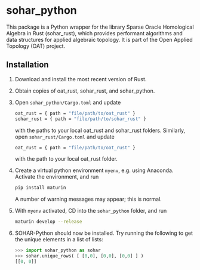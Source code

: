 # sohar_python

This package is a Python wrapper for the library Sparse Oracle Homological Algebra in Rust (sohar_rust), which provides performant algorithms and data structures for applied algebraic topology.  It is part of the Open Applied Topology (OAT) project.

## Installation

1. Download and install the most recent version of Rust.
2. Obtain copies of oat_rust, sohar_rust, and sohar_python.
3. Open `sohar_python/Cargo.toml` and update

    ```bash
    oat_rust = { path = "file/path/to/oat_rust" }
    sohar_rust = { path = "file/path/to/sohar_rust" }
    ```

    with the paths to your local oat_rust and sohar_rust folders. Similarly, open `sohar_rust/Cargo.toml` and update

    ```bash
    oat_rust = { path = "file/path/to/oat_rust" }
    ```

    with the path to your local oat_rust folder.

4. Create a virtual python environment `myenv`, e.g. using Anaconda.  Activate the environment, and run

    ```bash
    pip install maturin
    ```

    A number of warning messages may appear; this is normal.    

5. With `myenv` activated, CD into the `sohar_python` folder, and run

    ```bash
    maturin develop --release
    ```

6. SOHAR-Python should now be installed.  Try running the following to get the unique elements in a list of lists:

    ```python
    >>> import sohar_python as sohar
    >>> sohar.unique_rows( [ [0,0], [0,0], [0,0] ] )
    [[0, 0]]
    ```
